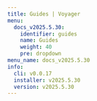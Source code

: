 ```yaml
---
title: Guides | Voyager
menu:
  docs_v2025.5.30:
    identifier: guides
    name: Guides
    weight: 40
    pre: dropdown
menu_name: docs_v2025.5.30
info:
  cli: v0.0.17
  installer: v2025.5.30
  version: v2025.5.30
---
```


